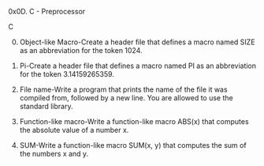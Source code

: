 0x0D. C - Preprocessor

C

0. Object-like Macro-Create a header file that defines a macro named SIZE as an abbreviation for the token 1024.

1. Pi-Create a header file that defines a macro named PI as an abbreviation for the token 3.14159265359.

2. File name-Write a program that prints the name of the file it was compiled from, followed by a new line.
You are allowed to use the standard library.

3. Function-like macro-Write a function-like macro ABS(x) that computes the absolute value of a number x.

4. SUM-Write a function-like macro SUM(x, y) that computes the sum of the numbers x and y.

